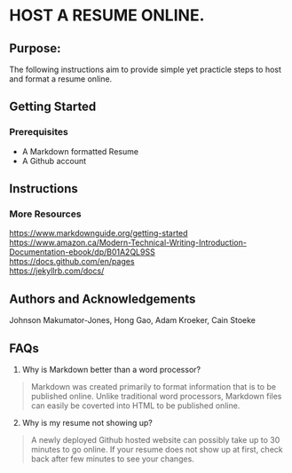 # HOST A RESUME ONLINE. 
## Purpose: 
The following instructions aim to provide simple yet practicle steps to host and format a resume online.

## Getting Started

### Prerequisites
- A Markdown formatted Resume
- A Github account

## Instructions



### More Resources
https://www.markdownguide.org/getting-started   
https://www.amazon.ca/Modern-Technical-Writing-Introduction-Documentation-ebook/dp/B01A2QL9SS  
https://docs.github.com/en/pages  
https://jekyllrb.com/docs/  

## Authors and Acknowledgements
Johnson Makumator-Jones, Hong Gao, Adam Kroeker, Cain Stoeke

## FAQs
1. Why is Markdown better than a word processor?
>  Markdown was created primarily to format information that is to be published online. Unlike traditional word processors, Markdown files can easily be coverted into HTML to be published online.
2. Why is my resume not showing up?
>  A newly deployed Github hosted website can possibly take up to 30 minutes to go online. If your resume does not show up at first, check back after few minutes to see your changes.

